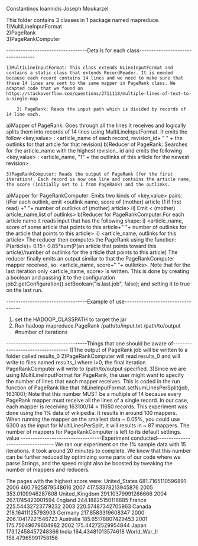 Constantinos Ioannidis
Joseph Moukarzel


This folder contains 3 classes in 1 package named mapreduce.  
	1)MultiLineInputFormat  
	2)PageRank  
	3)PageRankComputer  
	
----------------------------------Details for each class----------------------------------  

	1)MultiLineInputFormat: This class extends NLineInputFormat and contains a static class that extends RecordReader. It is needed because each record contains 14 lines and we need to make sure that these 14 lines are sent to the same mapper in PageRank class. We adapted code that we found on https://stackoverflow.com/questions/2711118/multiple-lines-of-text-to-a-single-map  
  
        2) PageRank: Reads the input path which is divided by records of 14 line each.
a)Mapper of PageRank: Goes through all the lines it receives and logically splits them into records of 14 lines using MultiLineInputFormat. It emits the follow <key,value> : <article_name of each record, revision_id+ " " + the outlinks for that article for that revision)
b)Reducer of PageRank: Searches for the article_name with the highest revision_ id and emits the following <key,value> : <article_name, "1" + the outlinks of this article for the newest revision>  
  

	3)PageRankComputer: Reads the output of PageRank (for the first iteration). Each record is now one line and contains the article name, the score (initially set to 1 from PageRank) and the outlinks.
a)Mapper for PageRankComputer: Emits two kinds of <key,value> pairs:
				i)For each outlink, emit <outlink name, score of (mother) article (1 if first read) +" "+ number of outlinks of (mother) article>
				ii) Emit < (mother) article_name,list of outlinks>
b)Reducer for PageRankComputer:For each article name it reads input that has the following shape:
			        i) <article_name, score of some article that points to this article+" "+  number of outlinks for the article that points to this article>
			        ii) <article_name, outlinks for this article>
The reducer then computes the PageRank using the function: P(article)= 0.15+ 0.85*sum(P(an article that points toward this article)/number of outlinks for the article that points to this article)
The reducer finally emits an output similar to that the PageRankComputer mapper received, so: <article_name, score+" "+ outlinks>. Note that  for the last iteration only <article_name, score> is written. This is done by creating a boolean and passing it to the configuration job2.getConfiguration().setBoolean("is.last.job", false); and setting it to true on the last run.


----------------------------------Example of use----------------------------------
1) set the HADOOP_CLASSPATH to target the jar
2) Run hadoop mapreduce.PageRank /path/to/input.txt /path/to/output #number of iterations



----------------------------------Things that one should be aware of----------------------------------
1)The output of PageRank job will be written to a folder called results_0
2)PageRankComputer will read results_0 and will write to files named results_i where i>0, the final iteration PageRankComputer will write to /path/to/output specified.
3)Since we are using MultiLineInputFormat for PageRank, the user might want to specify the number of lines that each mapper receives. This is coded in the run function of PageRank like that :NLineInputFormat.setNumLinesPerSplit(job, 163100); Note that this number MUST be a multiple of 14 because every PageRank mapper must receive all the lines of a single record. In our case, each mapper is receiving 163100/14 = 11650 records. This experiment was done using the 1% data of wikipedia. It results in around 100 mappers. When running the mapper on the smallest data ~ 0.05%, you could use 6300 as the input for MultiLinesPerSplit, it will results in ~ 87 mappers. The number of mappers for PageRankComputer is left to its default settings.
value
----------------------------------Experiment conducted----------------------------------
We ran our experiment on the 1% sample data with 15 iterations. it took around 20 minutes to complete. We know that this number can be further reduced by optimizing some parts of our code where we parse Strings, and the speed might also be boosted by tweaking the number of mappers and reducers.

The pages with the highest score were:
United_States	681.7165110596891 
2006	460.7925879548616 
2007	417.53378213945876
2005	353.0109946287608 
United_Kingdom	291.10379991266666 
2004	267.1745423901594 
England	244.18825150116885
France	225.54432723779232 
2003	220.57487342705963 
Canada	218.16411125793903 
Germany	217.8583319608347
2000	206.10417221546723
Australia	185.65178807429453
2001	175.75649679604982
2002	175.44272529954844
Japan	173.12458457248366 
India	164.43481013574618 
World_War_II	158.47965991758156 
 



 
 




